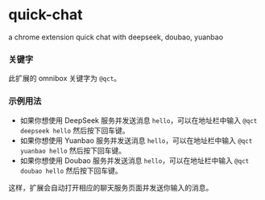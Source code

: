 # quick-chat
a chrome extension quick chat with deepseek, doubao, yuanbao

### 关键字
此扩展的 omnibox 关键字为 `@qct`。

### 示例用法
- 如果你想使用 DeepSeek 服务并发送消息 `hello`，可以在地址栏中输入 `@qct deepseek hello` 然后按下回车键。
- 如果你想使用 Yuanbao 服务并发送消息 `hello`，可以在地址栏中输入 `@qct yuanbao hello` 然后按下回车键。
- 如果你想使用 Doubao 服务并发送消息 `hello`，可以在地址栏中输入 `@qct doubao hello` 然后按下回车键。

这样，扩展会自动打开相应的聊天服务页面并发送你输入的消息。

